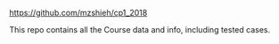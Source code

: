 https://github.com/mzshieh/cp1_2018

This repo contains all the Course data and info, including tested cases.
